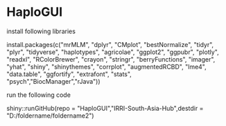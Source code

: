 # HaploGUI
install following libraries 






install.packages(c("mrMLM", "dplyr", "CMplot", "bestNormalize", "tidyr", "plyr", "tidyverse", 
                   "haplotypes", "agricolae", "ggplot2", "ggpubr", "plotly", "readxl", 
                   "RColorBrewer", "crayon", "stringr", "berryFunctions", "imager", 
                   "yhat", "shiny", "shinythemes", "corrplot", "augmentedRCBD", "lme4", 
                   "data.table", "ggfortify", "extrafont", "stats", "psych","BiocManager","rJava"))

run the following code




shiny::runGitHub(repo = "HaploGUI","IRRI-South-Asia-Hub",destdir = "D:/foldername/foldername2")

